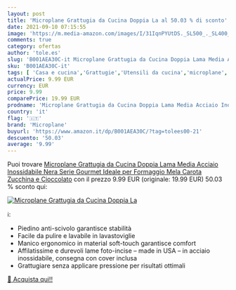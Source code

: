 ```yaml
---
layout: post
title: 'Microplane Grattugia da Cucina Doppia La al 50.03 % di sconto'
date: 2021-09-10 07:15:55
image: 'https://m.media-amazon.com/images/I/31IqnPYUtDS._SL500_._SL400_.jpg'
comments: true
category: ofertas
author: 'tole.es'
slug: 'B001AEA30C-it Microplane Grattugia da Cucina Doppia Lama Media Acciaio...'
sku: 'B001AEA30C-it'
tags: [ 'Casa e cucina','Grattugie','Utensili da cucina','microplane', ]
actualPrice: 9.99 EUR
currency: EUR
price: 9.99
comparePrice: 19.99 EUR
prodname: 'Microplane Grattugia da Cucina Doppia Lama Media Acciaio Inossidabile Nera Serie Gourmet Ideale per Formaggio  Mela  Carota  Zucchina e Cioccolato'
country: 'it'
flag: '🇮🇹'
brand: 'Microplane'
buyurl: 'https://www.amazon.it/dp/B001AEA30C/?tag=tolees00-21'
descuento: '50.03'
average: '9.99'
---
```


Puoi trovare [Microplane Grattugia da Cucina Doppia Lama Media Acciaio Inossidabile Nera Serie Gourmet Ideale per Formaggio  Mela  Carota  Zucchina e Cioccolato](https://www.amazon.it/dp/B001AEA30C/?tag=tolees00-21) con il prezzo 9.99 EUR (originale: 19.99 EUR) 50.03 % sconto qui:

[![Microplane Grattugia da Cucina Doppia La](https://m.media-amazon.com/images/I/31IqnPYUtDS._SL500_._SL400_.jpg)](https://www.amazon.it/dp/B001AEA30C/?tag=tolees00-21)

ℹ️:

- Piedino anti-scivolo garantisce stabilità
- Facile da pulire e lavabile in lavastoviglie
- Manico ergonomico in material soft-touch garantisce comfort
- Affilatissime e durevoli lame foto-incise – made in USA – in acciaio inossidabile, consegna con cover inclusa
- Grattugiare senza applicare pressione per risultati ottimali

[🛒 Acquista qui!!](https://www.amazon.it/dp/B001AEA30C/?tag=tolees00-21)
